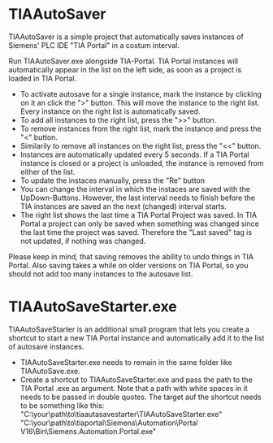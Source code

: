 # TIAAutoSaver
TIAAutoSaver is a simple project that automatically saves instances of Siemens' PLC IDE "TIA Portal" in a costum interval. 

Run TIAAutoSaver.exe alongside TIA-Portal. TIA Portal instances will automatically appear in the list on the left side, as soon as a project is loaded in TIA Portal.

- To activate autosave for a single instance, mark the instance by clicking on it an click the ">" button. This will move the instance to the right list. Every instance on the right list is automatically saved.
- To add all instances to the right list, press the ">>" button. 
- To remove instances from the right list, mark the instance and press the "<" button. 
- Similarily to remove all instances on the right list, press the "<<" button. 
- Instances are automatically updated every 5 seconds. If a TIA Portal instance is closed or a project is unloaded, the instance is removed from either of the list. 
- To update the instaces manually, press the "Re" button
- You can change the interval in which the instaces are saved with the UpDown-Buttons. However, the last interval needs to finish before the TIA instances are saved an     the next (changed) interval starts. 
- The right list shows the last time a TIA Portal Project was saved. In TIA Portal a project can only be saved when something was changed since the last time the project was saved. Therefore the "Last saved" tag is not updated, if nothing was changed. 

Please keep in mind, that saving removes the ability to undo things in TIA Portal. 
Also saving takes a while on older versions on TIA Portal, so you should not add too many instances to the autosave list. 

# TIAAutoSaveStarter.exe
TIAAutoSaveStarter is an additional small program that lets you create a shortcut to start a new TIA Portal instance and automatically add it to the list of autosave instances. 

- TIAAutoSaveStarter.exe needs to remain in the same folder like TIAAutoSave.exe.
- Create a shortcut to TIAAutoSaveStarter.exe and pass the path to the TIA Portal .exe as argument. Note that a path with white spaces in it needs to be passed in double quotes. The target auf the shortcut needs to be something like this:
"C:\your\path\to\tiaautasavestarter\TIAAutoSaveStarter.exe" "C:\your\path\to\tiaportal\Siemens\Automation\Portal V16\Bin\Siemens.Automation.Portal.exe"
